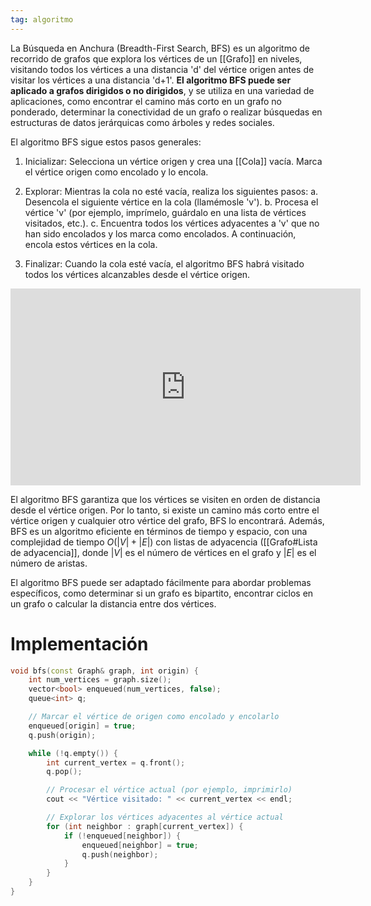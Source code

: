 ```yaml
---
tag: algoritmo
---
```


La Búsqueda en Anchura (Breadth-First Search, BFS) es un algoritmo de recorrido de grafos que explora los vértices de un [[Grafo]] en niveles, visitando todos los vértices a una distancia 'd' del vértice origen antes de visitar los vértices a una distancia 'd+1'. **El algoritmo BFS puede ser aplicado a grafos dirigidos o no dirigidos**, y se utiliza en una variedad de aplicaciones, como encontrar el camino más corto en un grafo no ponderado, determinar la conectividad de un grafo o realizar búsquedas en estructuras de datos jerárquicas como árboles y redes sociales.

El algoritmo BFS sigue estos pasos generales:

1.  Inicializar: Selecciona un vértice origen y crea una [[Cola]] vacía. Marca el vértice origen como encolado y lo encola.

2.  Explorar: Mientras la cola no esté vacía, realiza los siguientes pasos: 
		a. Desencola el siguiente vértice en la cola (llamémosle 'v'). 
		b. Procesa el vértice 'v' (por ejemplo, imprímelo, guárdalo en una lista de vértices visitados, etc.). 
		c. Encuentra todos los vértices adyacentes a 'v' que no han sido encolados y los marca como encolados. A continuación, encola estos vértices en la cola.

4.  Finalizar: Cuando la cola esté vacía, el algoritmo BFS habrá visitado todos los vértices alcanzables desde el vértice origen.

<iframe width="560" height="315" src="https://www.youtube.com/embed/x-VTfcmrLEQ" title="YouTube video player" frameborder="0" allow="accelerometer; autoplay; clipboard-write; encrypted-media; gyroscope; picture-in-picture; web-share" allowfullscreen></iframe>

El algoritmo BFS garantiza que los vértices se visiten en orden de distancia desde el vértice origen. Por lo tanto, si existe un camino más corto entre el vértice origen y cualquier otro vértice del grafo, BFS lo encontrará. Además, BFS es un algoritmo eficiente en términos de tiempo y espacio, con una complejidad de tiempo $O(|V|+|E|)$ con listas de adyacencia ([[Grafo#Lista de adyacencia]], donde $|V|$ es el número de vértices en el grafo y $|E|$ es el número de aristas.

El algoritmo BFS puede ser adaptado fácilmente para abordar problemas específicos, como determinar si un grafo es bipartito, encontrar ciclos en un grafo o calcular la distancia entre dos vértices.

# Implementación

```cpp
void bfs(const Graph& graph, int origin) {
    int num_vertices = graph.size();
    vector<bool> enqueued(num_vertices, false);
    queue<int> q;

    // Marcar el vértice de origen como encolado y encolarlo
    enqueued[origin] = true;
    q.push(origin);

    while (!q.empty()) {
        int current_vertex = q.front();
        q.pop();

        // Procesar el vértice actual (por ejemplo, imprimirlo)
        cout << "Vértice visitado: " << current_vertex << endl;

        // Explorar los vértices adyacentes al vértice actual
        for (int neighbor : graph[current_vertex]) {
            if (!enqueued[neighbor]) {
                enqueued[neighbor] = true;
                q.push(neighbor);
            }
        }
    }
}
```